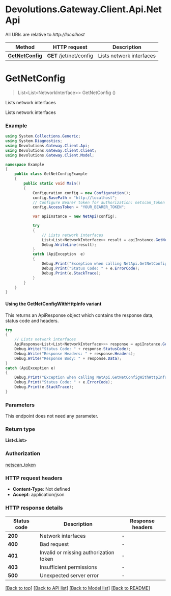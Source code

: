 # Devolutions.Gateway.Client.Api.NetApi

All URIs are relative to *http://localhost*

| Method | HTTP request | Description |
|--------|--------------|-------------|
| [**GetNetConfig**](NetApi.md#getnetconfig) | **GET** /jet/net/config | Lists network interfaces |

<a id="getnetconfig"></a>
# **GetNetConfig**
> List&lt;List&lt;NetworkInterface&gt;&gt; GetNetConfig ()

Lists network interfaces

Lists network interfaces

### Example
```csharp
using System.Collections.Generic;
using System.Diagnostics;
using Devolutions.Gateway.Client.Api;
using Devolutions.Gateway.Client.Client;
using Devolutions.Gateway.Client.Model;

namespace Example
{
    public class GetNetConfigExample
    {
        public static void Main()
        {
            Configuration config = new Configuration();
            config.BasePath = "http://localhost";
            // Configure Bearer token for authorization: netscan_token
            config.AccessToken = "YOUR_BEARER_TOKEN";

            var apiInstance = new NetApi(config);

            try
            {
                // Lists network interfaces
                List<List<NetworkInterface>> result = apiInstance.GetNetConfig();
                Debug.WriteLine(result);
            }
            catch (ApiException  e)
            {
                Debug.Print("Exception when calling NetApi.GetNetConfig: " + e.Message);
                Debug.Print("Status Code: " + e.ErrorCode);
                Debug.Print(e.StackTrace);
            }
        }
    }
}
```

#### Using the GetNetConfigWithHttpInfo variant
This returns an ApiResponse object which contains the response data, status code and headers.

```csharp
try
{
    // Lists network interfaces
    ApiResponse<List<List<NetworkInterface>>> response = apiInstance.GetNetConfigWithHttpInfo();
    Debug.Write("Status Code: " + response.StatusCode);
    Debug.Write("Response Headers: " + response.Headers);
    Debug.Write("Response Body: " + response.Data);
}
catch (ApiException e)
{
    Debug.Print("Exception when calling NetApi.GetNetConfigWithHttpInfo: " + e.Message);
    Debug.Print("Status Code: " + e.ErrorCode);
    Debug.Print(e.StackTrace);
}
```

### Parameters
This endpoint does not need any parameter.
### Return type

**List<List<NetworkInterface>>**

### Authorization

[netscan_token](../README.md#netscan_token)

### HTTP request headers

 - **Content-Type**: Not defined
 - **Accept**: application/json


### HTTP response details
| Status code | Description | Response headers |
|-------------|-------------|------------------|
| **200** | Network interfaces |  -  |
| **400** | Bad request |  -  |
| **401** | Invalid or missing authorization token |  -  |
| **403** | Insufficient permissions |  -  |
| **500** | Unexpected server error |  -  |

[[Back to top]](#) [[Back to API list]](../README.md#documentation-for-api-endpoints) [[Back to Model list]](../README.md#documentation-for-models) [[Back to README]](../README.md)

